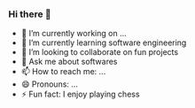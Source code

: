 ### Hi there 👋

- 🔭 I’m currently working on ...
- 🌱 I’m currently learning software engineering
- 👯 I’m looking to collaborate on fun projects
- 💬 Ask me about softwares
- 📫 How to reach me: ...
- 😄 Pronouns: ...
- ⚡ Fun fact: I enjoy playing chess
